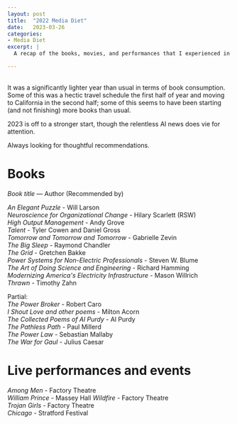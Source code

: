 ```yaml
---
layout: post
title:  "2022 Media Diet"
date:   2023-03-26
categories:
- Media Diet
excerpt: |
  A recap of the books, movies, and performances that I experienced in 2022.

---
```

<br>
It was a significantly lighter year than usual in terms of book consumption. Some of this was a hectic travel schedule the first half of year and moving to California in the second half; some of this seems to have been starting (and not finishing) more books than usual.

2023 is off to a stronger start, though the relentless AI news does vie for attention.

Always looking for thoughtful recommendations.

# **Books**
*Book title* — Author (Recommended by)

*An Elegant Puzzle* - Will Larson <br>
*Neuroscience for Organizational Change* - Hilary Scarlett (RSW) <br>
*High Output Management* - Andy Grove <br>
*Talent* - Tyler Cowen and Daniel Gross <br>
*Tomorrow and Tomorrow and Tomorrow* - Gabrielle Zevin <br>
*The Big Sleep* - Raymond Chandler <br>
*The Grid* - Gretchen Bakke <br>
*Power Systems for Non-Electric Professionals* - Steven W. Blume <br>
*The Art of Doing Science and Engineering* - Richard Hamming <br>
*Modernizing America's Electricity Infrastructure* - Mason Willrich <br>
*Thrawn* - Timothy Zahn <br>

Partial: <br>
*The Power Broker* - Robert Caro <br>
*I Shout Love and other poems* - Milton Acorn <br>
*The Collected Poems of Al Purdy* - Al Purdy <br>
*The Pathless Path* - Paul Millerd <br>
*The Power Law* - Sebastian Mallaby <br>
*The War for Gaul* - Julius Caesar <br>


# **Live performances and events**

*Among Men* - Factory Theatre <br>
*William Prince* - Massey Hall
*Wildfire* - Factory Theatre <br>
*Trojan Girls* - Factory Theatre <br>
*Chicago* - Stratford Festival <br>
